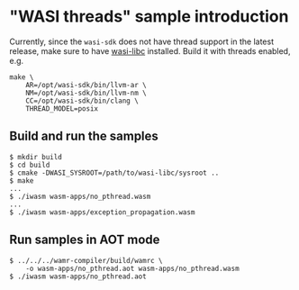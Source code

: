 # "WASI threads" sample introduction

Currently, since the `wasi-sdk` does not have thread support in the latest release, make sure to have [wasi-libc](https://github.com/WebAssembly/wasi-libc) installed. Build it with threads enabled, e.g.

```shell
make \
    AR=/opt/wasi-sdk/bin/llvm-ar \
    NM=/opt/wasi-sdk/bin/llvm-nm \
    CC=/opt/wasi-sdk/bin/clang \
    THREAD_MODEL=posix
```

## Build and run the samples

```shell
$ mkdir build
$ cd build
$ cmake -DWASI_SYSROOT=/path/to/wasi-libc/sysroot ..
$ make
...
$ ./iwasm wasm-apps/no_pthread.wasm
...
$ ./iwasm wasm-apps/exception_propagation.wasm
```

## Run samples in AOT mode
```shell
$ ../../../wamr-compiler/build/wamrc \
    -o wasm-apps/no_pthread.aot wasm-apps/no_pthread.wasm
$ ./iwasm wasm-apps/no_pthread.aot
```
